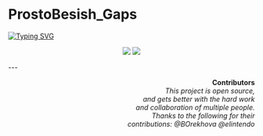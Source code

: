 # ProstoBesish_Gaps  
<a href="https://git.io/typing-svg"><img src="https://readme-typing-svg.demolab.com?font=Caprasimo&duration=4500&pause=500&color=E47766&multiline=true&width=435&lines=Google+Apps+Script+and+Telegram+Bot;%22Guess-the-Number%22" alt="Typing SVG" /></a>  
  
<p align="center">
  <img src="https://github.com/414962002/guess-the-number/blob/main/img/1111.png">  
  <img src="https://github.com/414962002/guess-the-number/blob/main/img/2222.png">  
</p>
---  
<p align="right">
<b>Contributors</b> </br>
  <i>
This project is open source, </br>
and gets better with the hard work </br>
and collaboration of multiple people. </br>
Thanks to the following for their </br>
contributions:  
    @BOrekhova  
    @elintendo  
  </i>
</p>

